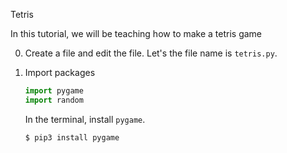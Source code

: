 Tetris

In this tutorial, we will be teaching how to make a tetris game 

0. Create a file and edit the file. Let's the file name is `tetris.py`.

1. Import packages
    
    ```python
    import pygame
    import random
    ```
    
    In the terminal, install `pygame`.
    
    ```bash
    $ pip3 install pygame
    ```
